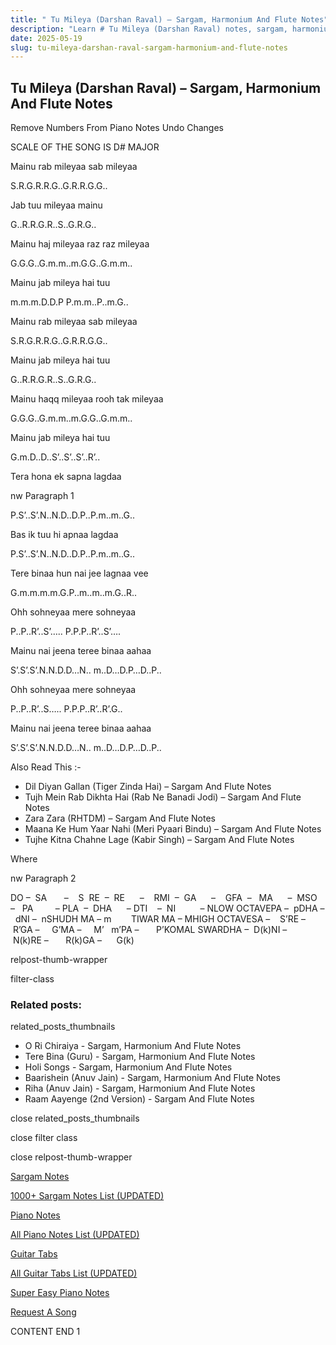 ```yaml
---
title: " Tu Mileya (Darshan Raval) – Sargam, Harmonium And Flute Notes"
description: "Learn # Tu Mileya (Darshan Raval) notes, sargam, harmonium notations and flute notes. Easy step-by-step tutorial for beginners."
date: 2025-05-19
slug: tu-mileya-darshan-raval-sargam-harmonium-and-flute-notes
---
```


## Tu Mileya (Darshan Raval) – Sargam, Harmonium And Flute Notes

Remove Numbers From Piano Notes
Undo Changes

SCALE OF THE SONG IS D# MAJOR

Mainu rab mileyaa sab mileyaa

S.R.G.R.R.G..G.R.R.G.G..

Jab tuu mileyaa mainu

G..R.R.G.R..S..G.R.G..

Mainu haj mileyaa raz raz mileyaa

G.G.G..G.m.m..m.G.G..G.m.m..

Mainu jab mileya hai tuu

m.m.m.D.D.P P.m.m..P..m.G..

Mainu rab mileyaa sab mileyaa

S.R.G.R.R.G..G.R.R.G.G..

Mainu jab mileya hai tuu

G..R.R.G.R..S..G.R.G..

Mainu haqq mileyaa rooh tak mileyaa

G.G.G..G.m.m..m.G.G..G.m.m..

Mainu jab mileya hai tuu

G.m.D..D..S’..S’..S’..R’..

Tera hona ek sapna lagdaa

nw Paragraph 1

P.S’..S’.N..N.D..D.P..P.m..m..G..

Bas ik tuu hi apnaa lagdaa

P.S’..S’.N..N.D..D.P..P.m..m..G..

Tere binaa hun nai jee lagnaa vee

G.m.m.m.m.G.P..m..m..m.G..R..

Ohh sohneyaa mere sohneyaa

P..P..R’..S’….. P.P.P..R’..S’….

Mainu nai jeena teree binaa aahaa

S’.S’.S’.N.N.D.D…N.. m..D…D.P…D..P..

Ohh sohneyaa mere sohneyaa

P..P..R’..S….. P.P.P..R’..R’.G..

Mainu nai jeena teree binaa aahaa

S’.S’.S’.N.N.D.D…N.. m..D…D.P…D..P..

Also Read This :-

- Dil Diyan Gallan (Tiger Zinda Hai) – Sargam And Flute Notes
- Tujh Mein Rab Dikhta Hai (Rab Ne Banadi Jodi) – Sargam And Flute Notes
- Zara Zara (RHTDM) – Sargam And Flute Notes
- Maana Ke Hum Yaar Nahi (Meri Pyaari Bindu) – Sargam And Flute Notes
- Tujhe Kitna Chahne Lage (Kabir Singh) – Sargam And Flute Notes

Where

nw Paragraph 2

DO –  SA       –    S  RE  –  RE      –    RMI  –  GA      –    GFA  –   MA      –  MSO  –   PA         – PLA  –  DHA      – DTI    –  NI          – NLOW OCTAVEPA –  pDHA –  dNI –  nSHUDH MA – m        TIWAR MA – MHIGH OCTAVESA –    S’RE –     R’GA –     G’MA –     M’   m’PA –       P’KOMAL SWARDHA –  D(k)NI –       N(k)RE –       R(k)GA –      G(k)

relpost-thumb-wrapper

filter-class

### Related posts:

related_posts_thumbnails

- O Ri Chiraiya - Sargam, Harmonium And Flute Notes
- Tere Bina (Guru) - Sargam, Harmonium And Flute Notes
- Holi Songs - Sargam, Harmonium And Flute Notes
- Baarishein (Anuv Jain) - Sargam, Harmonium And Flute Notes
- Riha (Anuv Jain) - Sargam, Harmonium And Flute Notes
- Raam Aayenge (2nd Version) - Sargam And Flute Notes

close related_posts_thumbnails

close filter class

close relpost-thumb-wrapper

[Sargam Notes](/sargam-notes.html)

[1000+ Sargam Notes List (UPDATED)](/all-songs-list-sargam-notes.html)

[Piano Notes](/piano-notes.html)

[All Piano Notes List (UPDATED)](/all-songs-list-piano-notes.html)

[Guitar Tabs](/guitar-tabs.html)

[All Guitar Tabs List (UPDATED)](/all-songs-list-guitar-tabs.html)

[Super Easy Piano Notes](https://studywall.in/)

[Request A Song](/request-a-song.html)

CONTENT END 1
